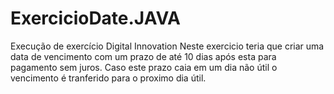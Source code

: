 # ExercicioDate.JAVA
Execução de exercício Digital Innovation
Neste exercicio teria que criar uma data de vencimento com um prazo de até 10 dias após esta para pagamento sem juros.
Caso este prazo caia em um dia não útil o vencimento é tranferido para o proximo dia útil.
